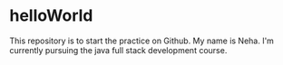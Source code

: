 # helloWorld
This repository is to start the practice on Github.
My name is Neha.
I'm currently pursuing the java full stack development course.

